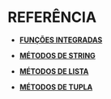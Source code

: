 # REFERÊNCIA

* [**FUNÇÕES INTEGRADAS**](/arquivos/REFERENCIAS/FUNCOES_INTEGRADAS.md)

* [**MÉTODOS DE STRING**](/arquivos/REFERENCIAS/METODOS_DE_STRING.md)

* [**MÉTODOS DE LISTA**](/arquivos/REFERENCIAS/METODOS_DE_LISTA.md)

* [**MÉTODOS DE TUPLA**](/arquivos/REFERENCIAS/METODOS_DE_TUPLA.md)

